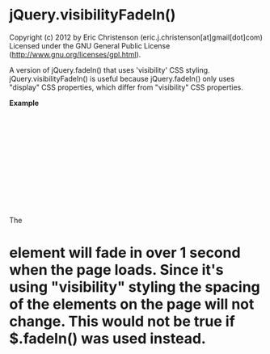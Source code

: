 ﻿jQuery.visibilityFadeIn()
=========================

Copyright (c) 2012 by Eric Christenson (eric.j.christenson[at]gmail[dot]com)<br />
Licensed under the GNU General Public License (http://www.gnu.org/licenses/gpl.html).

A version of jQuery.fadeIn() that uses 'visibility' CSS styling. jQuery.visibilityFadeIn() is useful because jQuery.fadeIn() only uses "display" CSS properties, which differ from "visibility" CSS properties.


**Example**
<pre>
<html>

<script type="text/javascript">
<!--
$(function() {
  $('#foo').visibilityFadeIn(1000);
});
//-->
</script>

<h1 id="foo" style="visibility:hidden">Foo</h1>
</html>
</pre>

The <h1> element will fade in over 1 second when the page loads. Since it's using "visibility" styling the spacing of the elements on the page will not change. This would not be true if $.fadeIn() was used instead. 